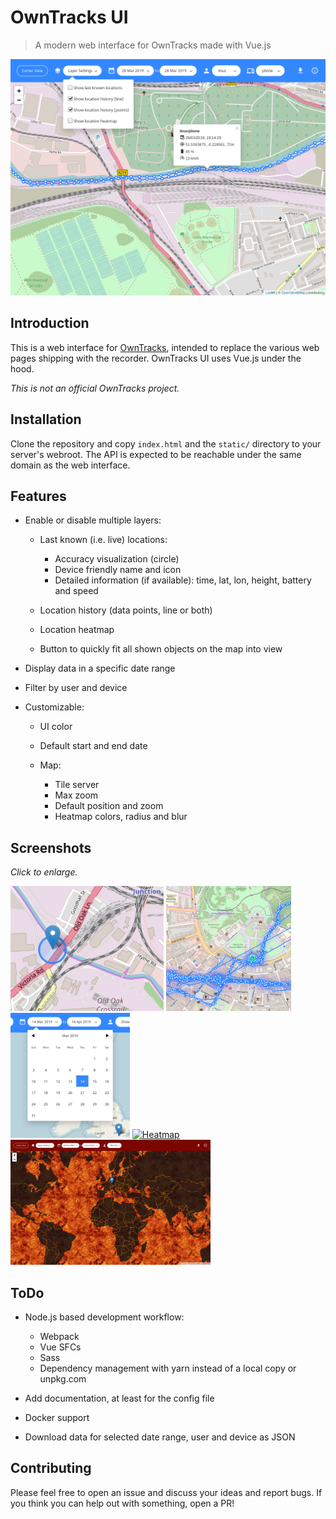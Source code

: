 # OwnTracks UI

> A modern web interface for OwnTracks made with Vue.js

<p style="text-align: center;">
  <img src="docs/images/owntracks-ui.png" alt="OwnTracks UI">
</p>

## Introduction

This is a web interface for [OwnTracks](https://github.com/owntracks/recorder), intended to replace the various web pages shipping with the recorder. OwnTracks UI uses Vue.js under the hood.

*This is not an official OwnTracks project.*

## Installation

Clone the repository and copy `index.html` and the `static/` directory to your server's webroot. The API is expected to be reachable under the same domain as the web interface.

## Features

- Enable or disable multiple layers:

  - Last known (i.e. live) locations:

    - Accuracy visualization (circle)
    - Device friendly name and icon
    - Detailed information (if available): time, lat, lon, height, battery and speed

  - Location history (data points, line or both)
  - Location heatmap
  - Button to quickly fit all shown objects on the map into view

- Display data in a specific date range
- Filter by user and device
- Customizable:

  - UI color
  - Default start and end date
  - Map:

    - Tile server
    - Max zoom
    - Default position and zoom
    - Heatmap colors, radius and blur

## Screenshots

_Click to enlarge._

<a href="docs/images/live.png" target="_blank"><img src="docs/images/live.png" alt="Live" height="200"></a>
<a href="docs/images/multiple.png" target="_blank"><img src="docs/images/multiple.png" alt="Multiple" height="200"></a>
<a href="docs/images/date-selection.png" target="_blank"><img src="docs/images/date-selection.png" alt="Date selection" height="200"></a>
<a href="docs/images/heatmap.png" target="_blank"><img src="docs/images/heatmap.png" alt="Heatmap" height="200"></a>
<a href="docs/images/customized.png" target="_blank"><img src="docs/images/customized.png" alt="Customized" height="200"></a>

## ToDo

- Node.js based development workflow:

  - Webpack
  - Vue SFCs
  - Sass
  - Dependency management with yarn instead of a local copy or unpkg.com

- Add documentation, at least for the config file
- Docker support
- Download data for selected date range, user and device as JSON

## Contributing

Please feel free to open an issue and discuss your ideas and report bugs. If you think you can help out with something, open a PR!
